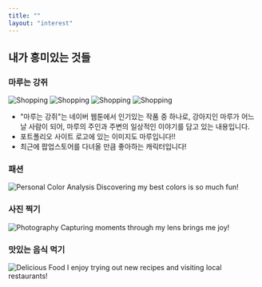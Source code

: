 ```yaml
---
title: ""
layout: "interest"
---
```


## 내가 흥미있는 것들

### 마루는 강쥐
![Shopping](char1.jpg)
![Shopping](char2.jpg)
![Shopping](char3.jpg)
![Shopping](char4.jpg)

- "마루는 강쥐"는 네이버 웹툰에서 인기있는 작품 중 하나로, 강아지인 마루가 어느 날 사람이 되어, 마루의 주인과 주변의 일상적인 이야기를 담고 있는 내용입니다.
- 포트폴리오 사이트 로고에 있는 이미지도 마루입니다!!
- 최근에 팝업스토어를 다녀올 만큼 좋아하는 캐릭터입니다!

### 패션
![Personal Color Analysis](image2.jpg)
Discovering my best colors is so much fun!

### 사진 찍기 
![Photography](image3.jpg)
Capturing moments through my lens brings me joy!

### 맛있는 음식 먹기
![Delicious Food](image4.jpg)
I enjoy trying out new recipes and visiting local restaurants!
